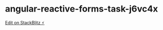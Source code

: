 # angular-reactive-forms-task-j6vc4x

[Edit on StackBlitz ⚡️](https://stackblitz.com/edit/angular-reactive-forms-task-j6vc4x)